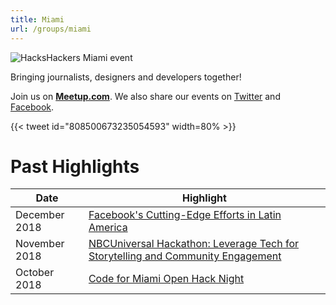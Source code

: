 ```yaml
---
title: Miami
url: /groups/miami
---
```


![HacksHackers Miami event](https://pbs.twimg.com/media/CxQ5_RlXUAAkpQm?format=jpg&name=large)

Bringing journalists, designers and developers together!

Join us on **[Meetup.com](https://www.meetup.com/Hacks-Hackers-Miami/)**. We also share our events on [Twitter](https://twitter.com/HacksHackersMIA) and [Facebook](https://www.facebook.com/groups/552778958178936).

{{< tweet id="808500673235054593" width=80% >}}

# Past Highlights

| **Date**  | **Highlight** |  
|-----------|---------------|  
| December 2018 | [Facebook's Cutting-Edge Efforts in Latin America](https://www.meetup.com/Hacks-Hackers-Miami/events/257024031/) |
| November 2018 | [NBCUniversal Hackathon: Leverage Tech for Storytelling and Community Engagement](https://www.meetup.com/Hacks-Hackers-Miami/events/255557542/) | 
| October 2018 | [Code for Miami Open Hack Night](https://www.meetup.com/Hacks-Hackers-Miami/events/gkqctpyxnbdc/) |

